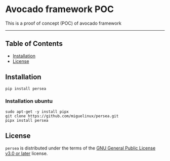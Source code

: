 # Avocado framework POC

This is a proof of concept (POC) of avocado framework

<!--
[![PyPI - Version](https://img.shields.io/pypi/v/persea.svg)](https://pypi.org/project/persea)
[![PyPI - Python Version](https://img.shields.io/pypi/pyversions/persea.svg)](https://pypi.org/project/persea)
-->

-----

## Table of Contents

- [Installation](#installation)
- [License](#license)

## Installation

```console
pip install persea
```

### Installation ubuntu

```console
sudo apt-get -y install pipx
git clone https://github.com/miguelinux/persea.git
pipx install persea
```

## License

`persea` is distributed under the terms of the
[GNU General Public License v3.0 or later](https://spdx.org/licenses/GPL-3.0-or-later.html) license.
